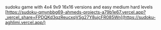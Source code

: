 sudoku game with 4x4 9x9 16x16 versions and easy medium hard levels
[https://sudoku-qmynbbg69-ahmeds-projects-a79b1e67.vercel.app?_vercel_share=FPDQKd3qzReucxqVSg27Y8ujcFR085Wn](https://sudoku-aghlimi.vercel.app/)
